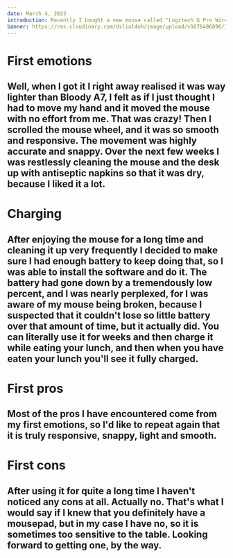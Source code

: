 ```yaml
---
date: March 4, 2023
introduction: Recently I bought a new mouse called "Logitech G Pro Wireless" and it turned out to be 50 times better than my previous mouse called "Bloody A7". Today I'll tell you about this mouse. Buckle up!
banner: https://res.cloudinary.com/dsliut4oh/image/upload/v1676486896/IMG20230126151627_e0nfzp.jpg
---
```


# First emotions
## Well, when I got it I right away realised it was way lighter than Bloody A7, I felt as if I just thought I had to move my hand and it moved the mouse with no effort from me. That was crazy! Then I scrolled the mouse wheel, and it was so smooth and responsive. The movement was highly accurate and snappy. Over the next few weeks I was restlessly cleaning the mouse and the desk up with antiseptic napkins so that it was dry, because I liked it a lot.

# Charging
## After enjoying the mouse for a long time and cleaning it up very frequently I decided to make sure I had enough battery to keep doing that, so I was able to install the software and do it. The battery had gone down by a tremendously low percent, and I was nearly perplexed, for I was aware of my mouse being broken, because I suspected that it couldn't lose so little battery over that amount of time, but it actually did. You can literally use it for weeks and then charge it while eating your lunch, and then when you have eaten your lunch you'll see it fully charged.

# First pros
## Most of the pros I have encountered come from my first emotions, so I'd like to repeat again that it is truly responsive, snappy, light and smooth.

# First cons
## After using it for quite a long time I haven't noticed any cons at all. Actually no. That's what I would say if I knew that you definitely have a mousepad, but in my case I have no, so it is sometimes too sensitive to the table. Looking forward to getting one, by the way.
